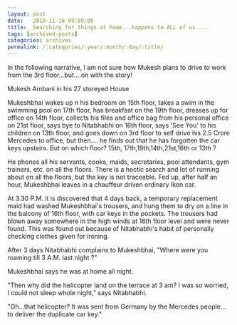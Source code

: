 ```yaml
---
layout: post
date:	2010-11-16 09:59:00
title:  Searching for things at home...happens to ALL of us....
tags: [archived-posts]
categories: archives
permalink: /:categories/:year/:month/:day/:title/
---
```

In the following narrative, I am not sure how Mukesh plans to drive to work from the 3rd floor...but....on with the story!

Mukesh Ambani in his 27 storeyed House

Mukeshbhai wakes up n his bedroom on 15th floor, takes a swim in the swimming pool on 17th floor, has breakfast on the 19th floor, dresses up for office on 14th floor, collects his files and office bag from his personal office on 21st floor, says bye to Nitabhabhi on 16th floor, says 'See You' to his children on 13th floor, and goes down on 3rd floor to self drive his 2.5 Crore Mercedes to office, but then.... he finds out that he has forgotten the car keys upstairs. But on which floor? 15th, 17th,19th,14th,21st,16th or 13th ?

He phones all his servants, cooks, maids, secretaries, pool attendants, gym trainers, etc. on all the floors. There is a hectic search and lot of running about on all the floors, but the key is not traceable. Fed up, after half an hour, Mukeshbhai leaves in a chauffeur driven ordinary Ikon car.

At 3.30 P.M. it is discovered that 4 days back, a temporary replacement maid had washed Mukeshbhai's trousers,  and hung them  to dry on a line in the balcony of 16th floor, with car keys in the pockets. The trousers  had blown away somewhere in the high winds at 16th floor level and were never found. This was found out because of Nitabhabhi's habit of personally  checking clothes given for ironing.

After 3 days Nitabhabhi complains to Mukeshbhai, "Where were you roaming till 3 A.M. last night ?"

Mukeshbhai says he was at home all night.

"Then why did the helicopter land on the terrace at 3 am?  I was so worried, I could not sleep whole night," says Nitabhabhi.

"Oh...that helicopter? It was sent  from Germany by the Mercedes people... to deliver the duplicate car key."
